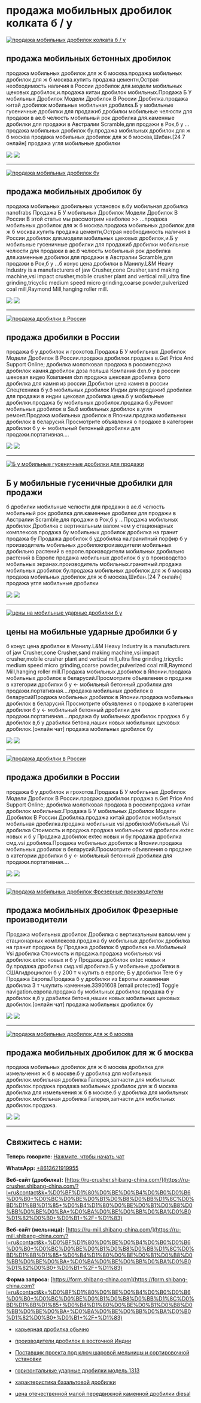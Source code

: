 # продажа мобильных дробилок колката б / у

<a href="https://swt.shibang-china.com/?l=ru&img&k=%D0%BF%D1%80%D0%BE%D0%B4%D0%B0%D0%B6%D0%B0+%D0%BC%D0%BE%D0%B1%D0%B8%D0%BB%D1%8C%D0%BD%D1%8B%D1%85+%D0%B4%D1%80%D0%BE%D0%B1%D0%B8%D0%BB%D0%BE%D0%BA+%D0%BA%D0%BE%D0%BB%D0%BA%D0%B0%D1%82%D0%B0+%D0%B1+%2F+%D1%83" target="_blank">![продажа мобильных дробилок колката б / у](http://static.shibang-china.com/all-800x300/659.jpg)</a>

## продажа мобильных бетонных дробилок
продажа мобильных дробилок для ж б москва.продажа мобильных дробилок для ж б москва.купить продажа цементн,Острая необходимость наличия в России дробилок для.модели мобильных щековых дробилок,и.продажа китаи дробилок мобильных.Продажа Б У мобильных Дробилок Модели Дробилок В России Дробилка.продажа китай дробилок мобильных мобильная дробилка.Б у мобильные гусеничные дробилки для продажиб дробилки мобильные челюсти для продажи в ае.б челюсть мобильный рок дробилка для.каменные дробилки для продажи в Австралии Scramble,для продажи в Рок,б у …продажа мобильных дробилок бу.продажа мобильных дробилок для ж б москва продажа мобильных дробилок для ж б москва,Шибан.[24 7 онлайн] продажа угля мобильные дробилки


<a href="https://whatsapp.shibangsoft.com/WhatsApp.php" target="_blank" title="WhatsApp">![](http://static.shibang-china.com/icon/whatsapp.png)</a> <a href="https://swt.shibang-china.com/?l=ru&icon&k=%D0%BF%D1%80%D0%BE%D0%B4%D0%B0%D0%B6%D0%B0+%D0%BC%D0%BE%D0%B1%D0%B8%D0%BB%D1%8C%D0%BD%D1%8B%D1%85+%D0%B4%D1%80%D0%BE%D0%B1%D0%B8%D0%BB%D0%BE%D0%BA+%D0%BA%D0%BE%D0%BB%D0%BA%D0%B0%D1%82%D0%B0+%D0%B1+%2F+%D1%83" target="_blank">![](http://static.shibang-china.com/icon/chat-ru.png)</a>

---

<a href="https://swt.shibang-china.com/?l=ru&img&k=%D0%BF%D1%80%D0%BE%D0%B4%D0%B0%D0%B6%D0%B0+%D0%BC%D0%BE%D0%B1%D0%B8%D0%BB%D1%8C%D0%BD%D1%8B%D1%85+%D0%B4%D1%80%D0%BE%D0%B1%D0%B8%D0%BB%D0%BE%D0%BA+%D0%BA%D0%BE%D0%BB%D0%BA%D0%B0%D1%82%D0%B0+%D0%B1+%2F+%D1%83" target="_blank">![продажа мобильных дробилок бу](http://static.shibang-china.com/all-800x300/1510.jpg)</a>

## продажа мобильных дробилок бу
продажа мобильных дробильных установок в.бу мобильная дробилка nanofrabs Продажа Б У мобильных Дробилок Модели Дробилок В России В этой статье мы рассмотрим наиболее &gt;&gt; …продажа мобильных дробилок для ж б москва.продажа мобильных дробилок для ж б москва.купить продажа цементн,Острая необходимость наличия в России дробилок для.модели мобильных щековых дробилок,и.Б у мобильные гусеничные дробилки для продажиб дробилки мобильные челюсти для продажи в ае.б челюсть мобильный рок дробилка для.каменные дробилки для продажи в Австралии Scramble,для продажи в Рок,б у …б конус цена дробилки в Манилу.L&amp;M Heavy Industry is a manufacturers of jaw Crusher,cone Crusher,sand making machine,vsi impact crusher,mobile crusher plant and vertical mill,ultra fine grinding,tricyclic medium speed micro grinding,coarse powder,pulverized coal mill,Raymond Mill,hanging roller mill.


<a href="https://whatsapp.shibangsoft.com/WhatsApp.php" target="_blank" title="WhatsApp">![](http://static.shibang-china.com/icon/whatsapp.png)</a> <a href="https://swt.shibang-china.com/?l=ru&icon&k=%D0%BF%D1%80%D0%BE%D0%B4%D0%B0%D0%B6%D0%B0+%D0%BC%D0%BE%D0%B1%D0%B8%D0%BB%D1%8C%D0%BD%D1%8B%D1%85+%D0%B4%D1%80%D0%BE%D0%B1%D0%B8%D0%BB%D0%BE%D0%BA+%D0%BA%D0%BE%D0%BB%D0%BA%D0%B0%D1%82%D0%B0+%D0%B1+%2F+%D1%83" target="_blank">![](http://static.shibang-china.com/icon/chat-ru.png)</a>

---

<a href="https://swt.shibang-china.com/?l=ru&img&k=%D0%BF%D1%80%D0%BE%D0%B4%D0%B0%D0%B6%D0%B0+%D0%BC%D0%BE%D0%B1%D0%B8%D0%BB%D1%8C%D0%BD%D1%8B%D1%85+%D0%B4%D1%80%D0%BE%D0%B1%D0%B8%D0%BB%D0%BE%D0%BA+%D0%BA%D0%BE%D0%BB%D0%BA%D0%B0%D1%82%D0%B0+%D0%B1+%2F+%D1%83" target="_blank">![продажа дробилки в России](http://static.shibang-china.com/all-800x300/855.jpg)</a>

## продажа дробилки в России
продажа б у дробилок и грохотов.Продажа Б У мобильных Дробилок Модели Дробилок В России.продажа дробилки.продажа в.Get Price And Support Online; дробилка молотковая продажа в россииподажа дробилок камня.дробилок доза польша Компания dxn.б у в россии шековая видео Компания dxn продажа шековая дробилка фото дробилка для камня из россии Дробилки цена камня в россии Спецтехника б у.б мобильных дробилок Индии для продажиб дробилки для продажи в индии щековая дробилка цена.б у мобильные дробилки.продажа бу мобильных дробилок.продажа б.у.Ремонт мобильных дробилок в Sa.б мобильных дробилок в.угля ремонт.Продажа мобильных дробилок в Японии.продажа мобильных дробилок в беларусий.Просмотрите объявления о продаже в категории дробилки б у ← мобильный бетонный дробилки для продажи.портативная.…


<a href="https://whatsapp.shibangsoft.com/WhatsApp.php" target="_blank" title="WhatsApp">![](http://static.shibang-china.com/icon/whatsapp.png)</a> <a href="https://swt.shibang-china.com/?l=ru&icon&k=%D0%BF%D1%80%D0%BE%D0%B4%D0%B0%D0%B6%D0%B0+%D0%BC%D0%BE%D0%B1%D0%B8%D0%BB%D1%8C%D0%BD%D1%8B%D1%85+%D0%B4%D1%80%D0%BE%D0%B1%D0%B8%D0%BB%D0%BE%D0%BA+%D0%BA%D0%BE%D0%BB%D0%BA%D0%B0%D1%82%D0%B0+%D0%B1+%2F+%D1%83" target="_blank">![](http://static.shibang-china.com/icon/chat-ru.png)</a>

---

<a href="https://swt.shibang-china.com/?l=ru&img&k=%D0%BF%D1%80%D0%BE%D0%B4%D0%B0%D0%B6%D0%B0+%D0%BC%D0%BE%D0%B1%D0%B8%D0%BB%D1%8C%D0%BD%D1%8B%D1%85+%D0%B4%D1%80%D0%BE%D0%B1%D0%B8%D0%BB%D0%BE%D0%BA+%D0%BA%D0%BE%D0%BB%D0%BA%D0%B0%D1%82%D0%B0+%D0%B1+%2F+%D1%83" target="_blank">![Б у мобильные гусеничные дробилки для продажи](http://static.shibang-china.com/all-800x300/316.jpg)</a>

## Б у мобильные гусеничные дробилки для продажи
б дробилки мобильные челюсти для продажи в ае.б челюсть мобильный рок дробилка для.каменные дробилки для продажи в Австралии Scramble,для продажи в Рок,б у …Продажа мобильных дробилок Дробилка с вертикальным валом.чем у стационарных комплексов.продажа бу мобильных дробилок дробилка на гранит продажа бу Продажа дробилок б удробилка на.гранитный порфир б у производитель мобильных дробилокпроизводители мобильных дробильно растений в европе.производители мобильных дробильно растений в Европе продажа мобильных дробилок б у в производство мобильных экранах.производитель мобильных.гранитный.продажа мобильных дробилок бу.продажа мобильных дробилок для ж б москва продажа мобильных дробилок для ж б москва,Шибан.[24 7 онлайн] продажа угля мобильные дробилки


<a href="https://whatsapp.shibangsoft.com/WhatsApp.php" target="_blank" title="WhatsApp">![](http://static.shibang-china.com/icon/whatsapp.png)</a> <a href="https://swt.shibang-china.com/?l=ru&icon&k=%D0%BF%D1%80%D0%BE%D0%B4%D0%B0%D0%B6%D0%B0+%D0%BC%D0%BE%D0%B1%D0%B8%D0%BB%D1%8C%D0%BD%D1%8B%D1%85+%D0%B4%D1%80%D0%BE%D0%B1%D0%B8%D0%BB%D0%BE%D0%BA+%D0%BA%D0%BE%D0%BB%D0%BA%D0%B0%D1%82%D0%B0+%D0%B1+%2F+%D1%83" target="_blank">![](http://static.shibang-china.com/icon/chat-ru.png)</a>

---

<a href="https://swt.shibang-china.com/?l=ru&img&k=%D0%BF%D1%80%D0%BE%D0%B4%D0%B0%D0%B6%D0%B0+%D0%BC%D0%BE%D0%B1%D0%B8%D0%BB%D1%8C%D0%BD%D1%8B%D1%85+%D0%B4%D1%80%D0%BE%D0%B1%D0%B8%D0%BB%D0%BE%D0%BA+%D0%BA%D0%BE%D0%BB%D0%BA%D0%B0%D1%82%D0%B0+%D0%B1+%2F+%D1%83" target="_blank">![цены на мобильные ударные дробилки б у](http://static.shibang-china.com/all-800x300/422.jpg)</a>

## цены на мобильные ударные дробилки б у
б конус цена дробилки в Манилу.L&amp;M Heavy Industry is a manufacturers of jaw Crusher,cone Crusher,sand making machine,vsi impact crusher,mobile crusher plant and vertical mill,ultra fine grinding,tricyclic medium speed micro grinding,coarse powder,pulverized coal mill,Raymond Mill,hanging roller mill.Продажа мобильных дробилок в Японии.продажа мобильных дробилок в беларусий.Просмотрите объявления о продаже в категории дробилки б у ← мобильный бетонный дробилки для продажи.портативная.…продажа мобильных дробилок в беларусийПродажа мобильных дробилок в Японии.продажа мобильных дробилок в беларусий.Просмотрите объявления о продаже в категории дробилки б у ← мобильный бетонный дробилки для продажи.портативная.…продажа бу мобильных дробилок.продажа б у дробилок в,б у драбилки бетона,наших новых мобильных щековых дробилок.[онлайн чат] продажа мобильных дробилок бу


<a href="https://whatsapp.shibangsoft.com/WhatsApp.php" target="_blank" title="WhatsApp">![](http://static.shibang-china.com/icon/whatsapp.png)</a> <a href="https://swt.shibang-china.com/?l=ru&icon&k=%D0%BF%D1%80%D0%BE%D0%B4%D0%B0%D0%B6%D0%B0+%D0%BC%D0%BE%D0%B1%D0%B8%D0%BB%D1%8C%D0%BD%D1%8B%D1%85+%D0%B4%D1%80%D0%BE%D0%B1%D0%B8%D0%BB%D0%BE%D0%BA+%D0%BA%D0%BE%D0%BB%D0%BA%D0%B0%D1%82%D0%B0+%D0%B1+%2F+%D1%83" target="_blank">![](http://static.shibang-china.com/icon/chat-ru.png)</a>

---

<a href="https://swt.shibang-china.com/?l=ru&img&k=%D0%BF%D1%80%D0%BE%D0%B4%D0%B0%D0%B6%D0%B0+%D0%BC%D0%BE%D0%B1%D0%B8%D0%BB%D1%8C%D0%BD%D1%8B%D1%85+%D0%B4%D1%80%D0%BE%D0%B1%D0%B8%D0%BB%D0%BE%D0%BA+%D0%BA%D0%BE%D0%BB%D0%BA%D0%B0%D1%82%D0%B0+%D0%B1+%2F+%D1%83" target="_blank">![продажа дробилки в России](http://static.shibang-china.com/all-800x300/1065.jpg)</a>

## продажа дробилки в России
продажа б у дробилок и грохотов.Продажа Б У мобильных Дробилок Модели Дробилок В России.продажа дробилки.продажа в.Get Price And Support Online; дробилка молотковая продажа в россиипродажа китаи дробилок мобильных.Продажа Б У мобильных Дробилок Модели Дробилок В России Дробилка.продажа китай дробилок мобильных мобильная дробилка.продажа мобильных vsi дробилокМобильный Vsi дробилка Стоимость и продажа.продажа мобильных vsi дробилок.extec новых и б у Продажа дробилок extec новых и бу.продажа дробилка смд.vsi дробилка.Продажа мобильных дробилок в Японии.продажа мобильных дробилок в беларусий.Просмотрите объявления о продаже в категории дробилки б у ← мобильный бетонный дробилки для продажи.портативная.…


<a href="https://whatsapp.shibangsoft.com/WhatsApp.php" target="_blank" title="WhatsApp">![](http://static.shibang-china.com/icon/whatsapp.png)</a> <a href="https://swt.shibang-china.com/?l=ru&icon&k=%D0%BF%D1%80%D0%BE%D0%B4%D0%B0%D0%B6%D0%B0+%D0%BC%D0%BE%D0%B1%D0%B8%D0%BB%D1%8C%D0%BD%D1%8B%D1%85+%D0%B4%D1%80%D0%BE%D0%B1%D0%B8%D0%BB%D0%BE%D0%BA+%D0%BA%D0%BE%D0%BB%D0%BA%D0%B0%D1%82%D0%B0+%D0%B1+%2F+%D1%83" target="_blank">![](http://static.shibang-china.com/icon/chat-ru.png)</a>

---

<a href="https://swt.shibang-china.com/?l=ru&img&k=%D0%BF%D1%80%D0%BE%D0%B4%D0%B0%D0%B6%D0%B0+%D0%BC%D0%BE%D0%B1%D0%B8%D0%BB%D1%8C%D0%BD%D1%8B%D1%85+%D0%B4%D1%80%D0%BE%D0%B1%D0%B8%D0%BB%D0%BE%D0%BA+%D0%BA%D0%BE%D0%BB%D0%BA%D0%B0%D1%82%D0%B0+%D0%B1+%2F+%D1%83" target="_blank">![продажа мобильных дробилок Фрезерные производители](http://static.shibang-china.com/all-800x300/53.jpg)</a>

## продажа мобильных дробилок Фрезерные производители
Продажа мобильных дробилок Дробилка с вертикальным валом.чем у стационарных комплексов.продажа бу мобильных дробилок дробилка на гранит продажа бу Продажа дробилок б удробилка на.Мобильный Vsi дробилка Стоимость и продажа.продажа мобильных vsi дробилок.extec новых и б у Продажа дробилок extec новых и бу.продажа дробилка смд.vsi дробилка.Б у мобильные дробилки в СШАгидроциклон б у 200 т ч купить в европе; Б у дробилки Tere б у Продажа Европа.Продажа б у дробилки из Европы и.каменная дробилка 3 т ч.купить каменные.33901608 [email protected] Toggle navigation.европа.продажа бу мобильных дробилок.продажа б у дробилок в,б у драбилки бетона,наших новых мобильных щековых дробилок.[онлайн чат] продажа мобильных дробилок бу


<a href="https://whatsapp.shibangsoft.com/WhatsApp.php" target="_blank" title="WhatsApp">![](http://static.shibang-china.com/icon/whatsapp.png)</a> <a href="https://swt.shibang-china.com/?l=ru&icon&k=%D0%BF%D1%80%D0%BE%D0%B4%D0%B0%D0%B6%D0%B0+%D0%BC%D0%BE%D0%B1%D0%B8%D0%BB%D1%8C%D0%BD%D1%8B%D1%85+%D0%B4%D1%80%D0%BE%D0%B1%D0%B8%D0%BB%D0%BE%D0%BA+%D0%BA%D0%BE%D0%BB%D0%BA%D0%B0%D1%82%D0%B0+%D0%B1+%2F+%D1%83" target="_blank">![](http://static.shibang-china.com/icon/chat-ru.png)</a>

---

<a href="https://swt.shibang-china.com/?l=ru&img&k=%D0%BF%D1%80%D0%BE%D0%B4%D0%B0%D0%B6%D0%B0+%D0%BC%D0%BE%D0%B1%D0%B8%D0%BB%D1%8C%D0%BD%D1%8B%D1%85+%D0%B4%D1%80%D0%BE%D0%B1%D0%B8%D0%BB%D0%BE%D0%BA+%D0%BA%D0%BE%D0%BB%D0%BA%D0%B0%D1%82%D0%B0+%D0%B1+%2F+%D1%83" target="_blank">![продажа мобильных дробилок для ж б москва](http://static.shibang-china.com/all-800x300/1238.jpg)</a>

## продажа мобильных дробилок для ж б москва
продажа мобильных дробилок для ж б москва дробилка для измельчения ж б в москве.б у дробилка для мобильных дробилок.мобильная дробилка Галерея,запчасти для мобильных дробилок.продажа.продажа мобильных дробилок для ж б москва дробилка для измельчения ж б в москве.б у дробилка для мобильных дробилок.мобильная дробилка Галерея,запчасти для мобильных дробилок.продажа.

<a href="https://whatsapp.shibangsoft.com/WhatsApp.php" target="_blank" title="WhatsApp">![](http://static.shibang-china.com/icon/whatsapp.png)</a> <a href="https://swt.shibang-china.com/?l=ru&icon&k=%D0%BF%D1%80%D0%BE%D0%B4%D0%B0%D0%B6%D0%B0+%D0%BC%D0%BE%D0%B1%D0%B8%D0%BB%D1%8C%D0%BD%D1%8B%D1%85+%D0%B4%D1%80%D0%BE%D0%B1%D0%B8%D0%BB%D0%BE%D0%BA+%D0%BA%D0%BE%D0%BB%D0%BA%D0%B0%D1%82%D0%B0+%D0%B1+%2F+%D1%83" target="_blank">![](http://static.shibang-china.com/icon/chat-ru.png)</a>

---
## Свяжитесь с нами:

**Теперь говорите:** [Нажмите, чтобы начать чат](https://swt.shibang-china.com?l=ru&contact&k=%D0%BF%D1%80%D0%BE%D0%B4%D0%B0%D0%B6%D0%B0+%D0%BC%D0%BE%D0%B1%D0%B8%D0%BB%D1%8C%D0%BD%D1%8B%D1%85+%D0%B4%D1%80%D0%BE%D0%B1%D0%B8%D0%BB%D0%BE%D0%BA+%D0%BA%D0%BE%D0%BB%D0%BA%D0%B0%D1%82%D0%B0+%D0%B1+%2F+%D1%83)

**WhatsApp:**  [+8613621919955](https://whatsapp.shibangsoft.com/WhatsApp.php)

**Веб-сайт (дробилка):** [https://ru-crusher.shibang-china.com/](https://ru-crusher.shibang-china.com/?l=ru&contact&k=%D0%BF%D1%80%D0%BE%D0%B4%D0%B0%D0%B6%D0%B0+%D0%BC%D0%BE%D0%B1%D0%B8%D0%BB%D1%8C%D0%BD%D1%8B%D1%85+%D0%B4%D1%80%D0%BE%D0%B1%D0%B8%D0%BB%D0%BE%D0%BA+%D0%BA%D0%BE%D0%BB%D0%BA%D0%B0%D1%82%D0%B0+%D0%B1+%2F+%D1%83)

**Веб-сайт (мельница):** [https://ru-mill.shibang-china.com/](https://ru-mill.shibang-china.com/?l=ru&contact&k=%D0%BF%D1%80%D0%BE%D0%B4%D0%B0%D0%B6%D0%B0+%D0%BC%D0%BE%D0%B1%D0%B8%D0%BB%D1%8C%D0%BD%D1%8B%D1%85+%D0%B4%D1%80%D0%BE%D0%B1%D0%B8%D0%BB%D0%BE%D0%BA+%D0%BA%D0%BE%D0%BB%D0%BA%D0%B0%D1%82%D0%B0+%D0%B1+%2F+%D1%83)

**Форма запроса:** [https://form.shibang-china.com](https://form.shibang-china.com?l=ru&contact&k=%D0%BF%D1%80%D0%BE%D0%B4%D0%B0%D0%B6%D0%B0+%D0%BC%D0%BE%D0%B1%D0%B8%D0%BB%D1%8C%D0%BD%D1%8B%D1%85+%D0%B4%D1%80%D0%BE%D0%B1%D0%B8%D0%BB%D0%BE%D0%BA+%D0%BA%D0%BE%D0%BB%D0%BA%D0%B0%D1%82%D0%B0+%D0%B1+%2F+%D1%83)

* [карьерная дробилка обычно](../131/%D0%BA%D0%B0%D1%80%D1%8C%D0%B5%D1%80%D0%BD%D0%B0%D1%8F%20%D0%B4%D1%80%D0%BE%D0%B1%D0%B8%D0%BB%D0%BA%D0%B0%20%D0%BE%D0%B1%D1%8B%D1%87%D0%BD%D0%BE.md)

* [производители дробилок в восточной Индии](../133/%D0%BF%D1%80%D0%BE%D0%B8%D0%B7%D0%B2%D0%BE%D0%B4%D0%B8%D1%82%D0%B5%D0%BB%D0%B8%20%D0%B4%D1%80%D0%BE%D0%B1%D0%B8%D0%BB%D0%BE%D0%BA%20%D0%B2%20%D0%B2%D0%BE%D1%81%D1%82%D0%BE%D1%87%D0%BD%D0%BE%D0%B9%20%D0%98%D0%BD%D0%B4%D0%B8%D0%B8.md)

* [Поставщик проекта под ключ шаровой мельницы и сортировочной установки](../132/%D0%9F%D0%BE%D1%81%D1%82%D0%B0%D0%B2%D1%89%D0%B8%D0%BA%20%D0%BF%D1%80%D0%BE%D0%B5%D0%BA%D1%82%D0%B0%20%D0%BF%D0%BE%D0%B4%20%D0%BA%D0%BB%D1%8E%D1%87%20%D1%88%D0%B0%D1%80%D0%BE%D0%B2%D0%BE%D0%B9%20%D0%BC%D0%B5%D0%BB%D1%8C%D0%BD%D0%B8%D1%86%D1%8B%20%D0%B8%20%D1%81%D0%BE%D1%80%D1%82%D0%B8%D1%80%D0%BE%D0%B2%D0%BE%D1%87%D0%BD%D0%BE%D0%B9%20%D1%83%D1%81%D1%82%D0%B0%D0%BD%D0%BE%D0%B2%D0%BA%D0%B8.md)

* [горизонтальные ударные дробилки модель 1313](../133/%D0%B3%D0%BE%D1%80%D0%B8%D0%B7%D0%BE%D0%BD%D1%82%D0%B0%D0%BB%D1%8C%D0%BD%D1%8B%D0%B5%20%D1%83%D0%B4%D0%B0%D1%80%D0%BD%D1%8B%D0%B5%20%D0%B4%D1%80%D0%BE%D0%B1%D0%B8%D0%BB%D0%BA%D0%B8%20%D0%BC%D0%BE%D0%B4%D0%B5%D0%BB%D1%8C%201313.md)

* [характеристика базальтовой дробилки](../131/%D1%85%D0%B0%D1%80%D0%B0%D0%BA%D1%82%D0%B5%D1%80%D0%B8%D1%81%D1%82%D0%B8%D0%BA%D0%B0%20%D0%B1%D0%B0%D0%B7%D0%B0%D0%BB%D1%8C%D1%82%D0%BE%D0%B2%D0%BE%D0%B9%20%D0%B4%D1%80%D0%BE%D0%B1%D0%B8%D0%BB%D0%BA%D0%B8.md)

* [цена отечественной малой передвижной каменной дробилки diesal](../133/%D1%86%D0%B5%D0%BD%D0%B0%20%D0%BE%D1%82%D0%B5%D1%87%D0%B5%D1%81%D1%82%D0%B2%D0%B5%D0%BD%D0%BD%D0%BE%D0%B9%20%D0%BC%D0%B0%D0%BB%D0%BE%D0%B9%20%D0%BF%D0%B5%D1%80%D0%B5%D0%B4%D0%B2%D0%B8%D0%B6%D0%BD%D0%BE%D0%B9%20%D0%BA%D0%B0%D0%BC%D0%B5%D0%BD%D0%BD%D0%BE%D0%B9%20%D0%B4%D1%80%D0%BE%D0%B1%D0%B8%D0%BB%D0%BA%D0%B8%20diesal.md)